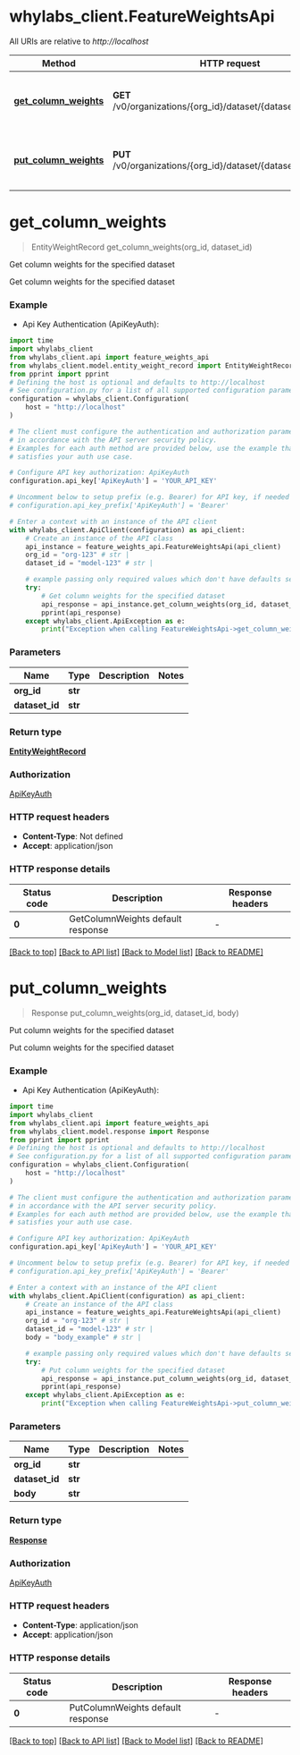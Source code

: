 # whylabs_client.FeatureWeightsApi

All URIs are relative to *http://localhost*

Method | HTTP request | Description
------------- | ------------- | -------------
[**get_column_weights**](FeatureWeightsApi.md#get_column_weights) | **GET** /v0/organizations/{org_id}/dataset/{dataset_id}/weights | Get column weights for the specified dataset
[**put_column_weights**](FeatureWeightsApi.md#put_column_weights) | **PUT** /v0/organizations/{org_id}/dataset/{dataset_id}/weights | Put column weights for the specified dataset


# **get_column_weights**
> EntityWeightRecord get_column_weights(org_id, dataset_id)

Get column weights for the specified dataset

Get column weights for the specified dataset

### Example

* Api Key Authentication (ApiKeyAuth):

```python
import time
import whylabs_client
from whylabs_client.api import feature_weights_api
from whylabs_client.model.entity_weight_record import EntityWeightRecord
from pprint import pprint
# Defining the host is optional and defaults to http://localhost
# See configuration.py for a list of all supported configuration parameters.
configuration = whylabs_client.Configuration(
    host = "http://localhost"
)

# The client must configure the authentication and authorization parameters
# in accordance with the API server security policy.
# Examples for each auth method are provided below, use the example that
# satisfies your auth use case.

# Configure API key authorization: ApiKeyAuth
configuration.api_key['ApiKeyAuth'] = 'YOUR_API_KEY'

# Uncomment below to setup prefix (e.g. Bearer) for API key, if needed
# configuration.api_key_prefix['ApiKeyAuth'] = 'Bearer'

# Enter a context with an instance of the API client
with whylabs_client.ApiClient(configuration) as api_client:
    # Create an instance of the API class
    api_instance = feature_weights_api.FeatureWeightsApi(api_client)
    org_id = "org-123" # str | 
    dataset_id = "model-123" # str | 

    # example passing only required values which don't have defaults set
    try:
        # Get column weights for the specified dataset
        api_response = api_instance.get_column_weights(org_id, dataset_id)
        pprint(api_response)
    except whylabs_client.ApiException as e:
        print("Exception when calling FeatureWeightsApi->get_column_weights: %s\n" % e)
```


### Parameters

Name | Type | Description  | Notes
------------- | ------------- | ------------- | -------------
 **org_id** | **str**|  |
 **dataset_id** | **str**|  |

### Return type

[**EntityWeightRecord**](EntityWeightRecord.md)

### Authorization

[ApiKeyAuth](../README.md#ApiKeyAuth)

### HTTP request headers

 - **Content-Type**: Not defined
 - **Accept**: application/json


### HTTP response details

| Status code | Description | Response headers |
|-------------|-------------|------------------|
**0** | GetColumnWeights default response |  -  |

[[Back to top]](#) [[Back to API list]](../README.md#documentation-for-api-endpoints) [[Back to Model list]](../README.md#documentation-for-models) [[Back to README]](../README.md)

# **put_column_weights**
> Response put_column_weights(org_id, dataset_id, body)

Put column weights for the specified dataset

Put column weights for the specified dataset

### Example

* Api Key Authentication (ApiKeyAuth):

```python
import time
import whylabs_client
from whylabs_client.api import feature_weights_api
from whylabs_client.model.response import Response
from pprint import pprint
# Defining the host is optional and defaults to http://localhost
# See configuration.py for a list of all supported configuration parameters.
configuration = whylabs_client.Configuration(
    host = "http://localhost"
)

# The client must configure the authentication and authorization parameters
# in accordance with the API server security policy.
# Examples for each auth method are provided below, use the example that
# satisfies your auth use case.

# Configure API key authorization: ApiKeyAuth
configuration.api_key['ApiKeyAuth'] = 'YOUR_API_KEY'

# Uncomment below to setup prefix (e.g. Bearer) for API key, if needed
# configuration.api_key_prefix['ApiKeyAuth'] = 'Bearer'

# Enter a context with an instance of the API client
with whylabs_client.ApiClient(configuration) as api_client:
    # Create an instance of the API class
    api_instance = feature_weights_api.FeatureWeightsApi(api_client)
    org_id = "org-123" # str | 
    dataset_id = "model-123" # str | 
    body = "body_example" # str | 

    # example passing only required values which don't have defaults set
    try:
        # Put column weights for the specified dataset
        api_response = api_instance.put_column_weights(org_id, dataset_id, body)
        pprint(api_response)
    except whylabs_client.ApiException as e:
        print("Exception when calling FeatureWeightsApi->put_column_weights: %s\n" % e)
```


### Parameters

Name | Type | Description  | Notes
------------- | ------------- | ------------- | -------------
 **org_id** | **str**|  |
 **dataset_id** | **str**|  |
 **body** | **str**|  |

### Return type

[**Response**](Response.md)

### Authorization

[ApiKeyAuth](../README.md#ApiKeyAuth)

### HTTP request headers

 - **Content-Type**: application/json
 - **Accept**: application/json


### HTTP response details

| Status code | Description | Response headers |
|-------------|-------------|------------------|
**0** | PutColumnWeights default response |  -  |

[[Back to top]](#) [[Back to API list]](../README.md#documentation-for-api-endpoints) [[Back to Model list]](../README.md#documentation-for-models) [[Back to README]](../README.md)


